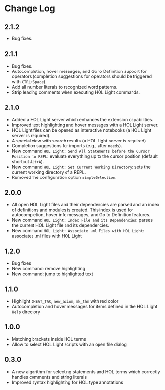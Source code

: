 # Change Log

## 2.1.2
- Bug fixes.

## 2.1.1
- Bug fixes.
- Autocompletion, hover messages, and Go to Definition support for operators
  (completion suggestions for operators should be triggered with `CTRL+Space`).
- Add all number literals to recognized word patterns.
- Strip leading comments when executing HOL Light commands.

## 2.1.0
- Added a HOL Light server which enhances the extension capabilities.
- Improved text highlighting and hover messages with a HOL Light server.
- HOL Light files can be opened as interactive notebooks (a HOL Light server is required).
- A special view with search results (a HOL Light server is required).
- Completion suggestions for imports (e.g., after `needs`).
- New command `HOL Light: Send All Statements before the Cursor Position to REPL`:
  evaluate everything up to the cursor position (default shortcut `Alt+A`).
- New command `HOL Light: Set Current Working Directory`: sets the current working
  directory of a REPL.
- Removed the configuration option `simpleSelection`.

## 2.0.0
- All open HOL Light files and their dependencies are parsed and an index of definitions and modules is
  created. This index is used for autocompletion, hover info messages, and Go to Definition features.
- New command `HOL Light: Index File and its Dependencies`: parses the current HOL Light file
  and its dependencies.
- New command `HOL Light: Associate .ml Files with HOL Light`: associates .ml files with HOL Light

## 1.2.0
- Bug fixes
- New command: remove highlighting
- New command: jump to highlighted text

## 1.1.0
- Highlight `CHEAT_TAC`, `new_axiom`, `mk_thm` with red color
- Autocompletion and hover messages for items defined in the HOL Light `Help` directory

## 1.0.0
- Matching brackets inside HOL terms
- Allow to select HOL Light scripts with an open file dialog

## 0.3.0
- A new algorithm for selecting statements and HOL terms which correctly handles comments and string literals
- Improved syntax highlighting for HOL type annotations
